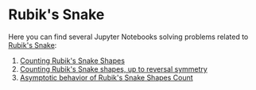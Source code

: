 # Rubik's Snake

Here you can find several Jupyter Notebooks solving
problems related to [Rubik's Snake](https://en.wikipedia.org/wiki/Rubik%27s_Snake):

1. [Counting Rubik's Snake Shapes](count-shapes.ipynb)
2. [Counting Rubik's Snake shapes, up to reversal symmetry](count-shapes-with-reversal.ipynb)
3. [Asymptotic behavior of Rubik's Snake Shapes Count](asymptotic.ipynb)